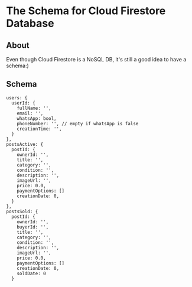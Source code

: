 # The Schema for Cloud Firestore Database

## About

Even though Cloud Firestore is a NoSQL DB, it's still a good idea to have
a schema:)

## Schema

```
users: {
  userId: {
    fullName: '',
    email: '',
    whatsApp: bool,
    phoneNumber: '', // empty if whatsApp is false
    creationTime: '',
  }
},
postsActive: {
  postId: {
    ownerId: '',
    title: '',
    category: '',
    condition: '',
    description: '',
    imageUrl: '',
    price: 0.0,
    paymentOptions: []
    creationDate: 0,
  }
},
postsSold: {
  postId: {
    ownerId: '',
    buyerId: '',
    title: '',
    category: '',
    condition: '',
    description: '',
    imageUrl: '',
    price: 0.0,
    paymentOptions: []
    creationDate: 0,
    soldDate: 0
  }
```

